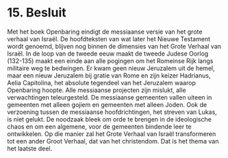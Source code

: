 # 15. Besluit
Met het boek Openbaring eindigt de messiaanse versie van het grote verhaal van Israël. De hoofdteksten van wat later het Nieuwe Testament wordt genoemd, blijven nog binnen de dimensies van het Grote Verhaal van Israël. In de loop van de tweede eeuw maakt de tweede Judese Oorlog (132-135) maakt een einde aan alle pogingen om het Romeinse Rijk langs militaire weg te bedwingen. Er kwam geen nieuw Jeruzalem uit de hemel, maar een nieuw Jeruzalem bij gratie van Rome en zijn keizer Hadrianus, Aelia Capitolina, het absolute tegendeel van het Jeruzalem waarop Openbaring hoopte. Alle messiaanse projecten zijn mislukt, alle verwachtingen teleurgesteld. De messiaanse gemeenten vallen uiteen in gemeenten met alleen gojiem en gemeenten met alleen Joden. Ook de verzoening tussen de messiaanse hoofdrichtingen, het streven van Lukas, is niet gelukt. De noodzaak bleek om orde te brengen in de ideologische chaos en om een algemene, voor de gemeenten bindende leer te ontwikkelen. Op die manier zal het Grote Verhaal van Israël transformeren tot een ander Groot Verhaal, dat van het christendom. Dat is het thema van het laatste deel. 
